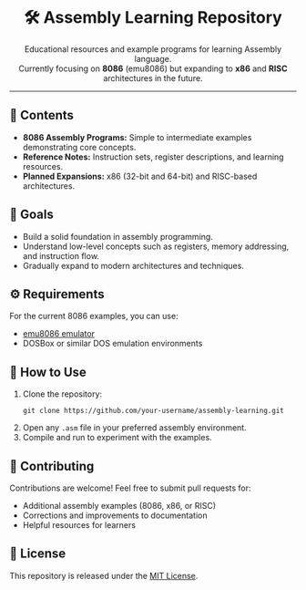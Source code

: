 <h1 align="center">🛠️ Assembly Learning Repository</h1>

<p align="center">
Educational resources and example programs for learning Assembly language.<br>
Currently focusing on <b>8086</b> (emu8086) but expanding to <b>x86</b> and <b>RISC</b> architectures in the future.
</p>

---

<h2>📂 Contents</h2>

<ul>
  <li><b>8086 Assembly Programs:</b> Simple to intermediate examples demonstrating core concepts.</li>
  <li><b>Reference Notes:</b> Instruction sets, register descriptions, and learning resources.</li>
  <li><b>Planned Expansions:</b> x86 (32-bit and 64-bit) and RISC-based architectures.</li>
</ul>

<h2>🎯 Goals</h2>

<ul>
  <li>Build a solid foundation in assembly programming.</li>
  <li>Understand low-level concepts such as registers, memory addressing, and instruction flow.</li>
  <li>Gradually expand to modern architectures and techniques.</li>
</ul>

<h2>⚙️ Requirements</h2>

<p>For the current 8086 examples, you can use:</p>

<ul>
  <li><a href="https://emu8086-microprocessor-emulator.en.softonic.com/">emu8086 emulator</a></li>
  <li>DOSBox or similar DOS emulation environments</li>
</ul>

<h2>🚀 How to Use</h2>

<ol>
  <li>Clone the repository:
    <pre><code>git clone https://github.com/your-username/assembly-learning.git</code></pre>
  </li>
  <li>Open any <code>.asm</code> file in your preferred assembly environment.</li>
  <li>Compile and run to experiment with the examples.</li>
</ol>

<h2>🤝 Contributing</h2>

<p>Contributions are welcome! Feel free to submit pull requests for:</p>

<ul>
  <li>Additional assembly examples (8086, x86, or RISC)</li>
  <li>Corrections and improvements to documentation</li>
  <li>Helpful resources for learners</li>
</ul>

<h2>📜 License</h2>

<p>This repository is released under the <a href="https://opensource.org/licenses/MIT">MIT License</a>.</p>

